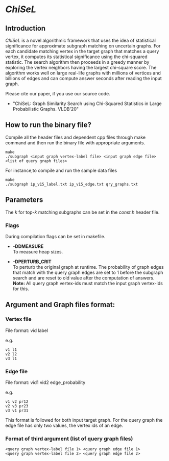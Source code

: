 # *ChiSeL*

## Introduction
*ChiSeL* is a novel algorithmic framework that uses the idea of
statistical significance for approximate subgraph matching on
uncertain graphs. For each candidate matching vertex in the target
graph that matches a query vertex, it computes its statistical
significance using the chi-squared statistic. The search algorithm
then proceeds in a greedy manner by exploring the vertex neighbors
having the largest chi-square score. The algorithm works well on
large real-life graphs with millions of vertices and billions of
edges and can compute answer seconds after reading the input graph.

Please cite our paper, if you use our source code.
* "ChiSeL: Graph Similarity Search using Chi-Squared Statistics in Large Probabilistic Graphs. VLDB'20"

## How to run the binary file?

Compile all the header files and dependent cpp files through make command and then run the binary file with appropriate arguments.

```
make  
./subgraph <input graph vertex-label file> <input graph edge file> <list of query graph files>
```

For instance,to compile and run the sample data files

```
make
./subgraph ip_v15_label.txt ip_v15_edge.txt qry_graphs.txt
```

## Parameters

The _k_ for top-_k_ matching subgraphs can be set in the _const.h_ header file.

### Flags

During compilation flags can be set in makefile.

* __-DDMEASURE__  
To measure heap sizes.

* __-DPERTURB_CRIT__  
To perturb the original graph at runtime. The probability of graph edges
that match with the query graph edges are set to 1 before the subgraph
search and are reset to old value after the computation of answers.  
__Note:__ All query graph vertex-ids must match the input graph vertex-ids for this.

## Argument and Graph files format:

### Vertex file 
File format: vid label

e.g.
```
v1 l1  
v2 l2  
v3 l1  
```

### Edge file

File format: vid1 vid2 edge_probability

e.g.
```
v1 v2 pr12
v2 v3 pr23
v3 v1 pr31
```

This format is followed for both input target graph.
For the query graph the edge file has only two values, the vertex ids of an edge.


### Format of third argument (list of query graph files)

```
<query graph vertex-label file 1> <query graph edge file 1>
<query graph vertex-label file 2> <query graph edge file 2>
```
